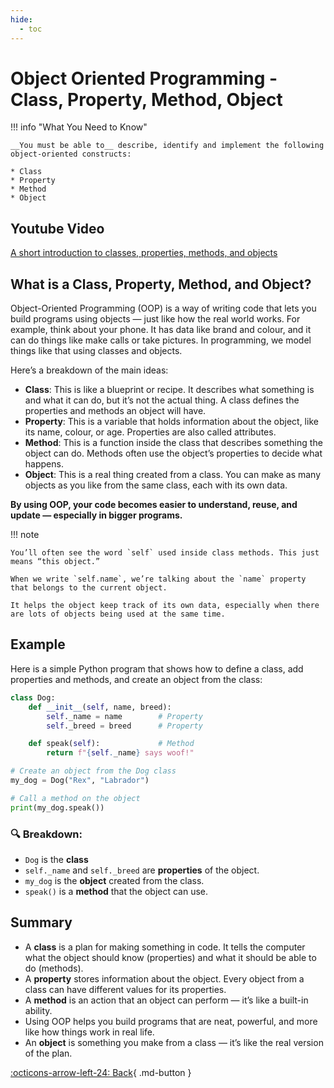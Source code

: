 ```yaml
---
hide:
  - toc
---
```


# Object Oriented Programming - Class, Property, Method, Object

!!! info "What You Need to Know"

    __You must be able to__ describe, identify and implement the following object-oriented constructs:

    * Class
    * Property
    * Method
    * Object

## Youtube Video

[A short introduction to classes, properties, methods, and objects](https://www.youtube.com/watch?v=apACNr7DC_s)

## What is a Class, Property, Method, and Object?

Object-Oriented Programming (OOP) is a way of writing code that lets you build programs using objects — just like how the real world works. For example, think about your phone. It has data like brand and colour, and it can do things like make calls or take pictures. In programming, we model things like that using classes and objects.

Here’s a breakdown of the main ideas:

- __Class__: This is like a blueprint or recipe. It describes what something is and what it can do, but it’s not the actual thing. A class defines the properties and methods an object will have.
- __Property__: This is a variable that holds information about the object, like its name, colour, or age. Properties are also called attributes.
- __Method__: This is a function inside the class that describes something the object can do. Methods often use the object’s properties to decide what happens.
- __Object__: This is a real thing created from a class. You can make as many objects as you like from the same class, each with its own data.

__By using OOP, your code becomes easier to understand, reuse, and update — especially in bigger programs.__

!!! note

    You’ll often see the word `self` used inside class methods. This just means “this object.” 
    
    When we write `self.name`, we’re talking about the `name` property that belongs to the current object. 
    
    It helps the object keep track of its own data, especially when there are lots of objects being used at the same time.

## Example

Here is a simple Python program that shows how to define a class, add properties and methods, and create an object from the class:

```python title="OOP Example"linenums="1"
class Dog:
    def __init__(self, name, breed):
        self._name = name        # Property
        self._breed = breed      # Property

    def speak(self):             # Method
        return f"{self._name} says woof!"

# Create an object from the Dog class
my_dog = Dog("Rex", "Labrador")

# Call a method on the object
print(my_dog.speak())
```

### 🔍 Breakdown:

- `Dog` is the __class__
- `self._name` and `self._breed` are __properties__ of the object.
- `my_dog` is the __object__ created from the class.
- `speak()` is a __method__ that the object can use.

## Summary

- A __class__ is a plan for making something in code. It tells the computer what the object should know (properties) and what it should be able to do (methods).
- A __property__ stores information about the object. Every object from a class can have different values for its properties.
- A __method__ is an action that an object can perform — it’s like a built-in ability.
- Using OOP helps you build programs that are neat, powerful, and more like how things work in real life.
- An __object__ is something you make from a class — it’s like the real version of the plan.

[:octicons-arrow-left-24: Back](7.0_index.md){ .md-button }
